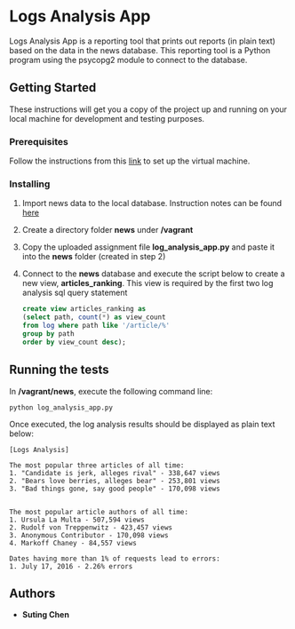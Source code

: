 # Logs Analysis App

Logs Analysis App is a reporting tool that prints out reports (in plain text) based on the data in the news database. This reporting tool is a Python program using the psycopg2 module to connect to the database.

## Getting Started

These instructions will get you a copy of the project up and running on your local machine for development and testing purposes.

### Prerequisites

Follow the instructions from this [link](https://classroom.udacity.com/nanodegrees/nd004/parts/51200cee-6bb3-4b55-b469-7d4dd9ad7765/modules/c57b57d4-29a8-4c5f-9bb8-5d53df3e48f4/lessons/5475ecd6-cfdb-4418-85a2-f2583074c08d/concepts/14c72fe3-e3fe-4959-9c4b-467cf5b7c3a0 "VM Setup Instructions") to set up the virtual machine.


### Installing

1. Import news data to the local database. 
Instruction notes can be found [here](https://classroom.udacity.com/nanodegrees/nd004/parts/51200cee-6bb3-4b55-b469-7d4dd9ad7765/modules/c57b57d4-29a8-4c5f-9bb8-5d53df3e48f4/lessons/bc938915-0f7e-4550-a48f-82241ab649e3/concepts/a9cf98c8-0325-4c68-b972-58d5957f1a91 "Prepare the data")

2. Create a directory folder **news** under __/vagrant__

3. Copy the uploaded assignment file **log_analysis_app.py** and paste it into the **news** folder (created in step 2)

4. Connect to the **news** database and execute the script below to create a new view, **articles_ranking**. This view is required by the first two log analysis sql query statement
  

   ```sql
   create view articles_ranking as 
   (select path, count(*) as view_count 
   from log where path like '/article/%' 
   group by path 
   order by view_count desc);
   ```

## Running the tests

In **/vagrant/news**, execute the following command line:

   ```
   python log_analysis_app.py
   ```
  
Once executed, the log analysis results should be displayed as plain text below:
   ```
   [Logs Analysis]

   The most popular three articles of all time:
   1. "Candidate is jerk, alleges rival" - 338,647 views
   2. "Bears love berries, alleges bear" - 253,801 views
   3. "Bad things gone, say good people" - 170,098 views


   The most popular article authors of all time:
   1. Ursula La Multa - 507,594 views
   2. Rudolf von Treppenwitz - 423,457 views
   3. Anonymous Contributor - 170,098 views
   4. Markoff Chaney - 84,557 views

   Dates having more than 1% of requests lead to errors:
   1. July 17, 2016 - 2.26% errors
   ```

## Authors

* **Suting Chen** 


